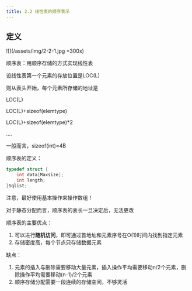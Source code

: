 ```yaml
---
title: 2.2 线性表的顺序表示
---
```

## 定义
![](/assets/img/2-2-1.jpg =300x)

顺序表：用顺序存储的方式实现线性表

设线性表第一个元素的存放位置是LOC(L)

则从表头开始，每个元素所存储的地址是

LOC(L)

LOC(L)+sizeof(elemtype)

LOC(L)+sizeof(elemtype)*2

....

一般而言，sizeof(int)=4B

顺序表的定义：

```c++
typedef struct {
	int data[Maxsize];
	int length;
}Sqlist;
```

注意，最好使用基本操作来操作数组！

对于静态分配而言，顺序表的表长一旦决定后，无法更改

顺序表的主要优点：

1. 可以进行**随机访问**，即可通过首地址和元素序号在O(1)时间内找到指定元素
2. 存储密度高，每个节点只存储数据元素
   
缺点：
1. 元素的插入与删除需要移动大量元素，插入操作平均需要移动n/2个元素，删除操作平均需要移动(n-1)/2个元素
2. 顺序存储分配需要一段连续的存储空间，不够灵活
